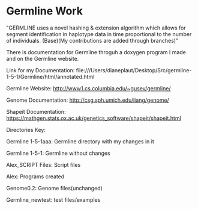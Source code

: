 # Germline Work



"GERMLINE uses a novel hashing & extension algorithm which allows for segment identification in haplotype data in time proportional to the number of individuals. (Base)(My contributions are added through branches)"

There is documentation for Germline throguh a doxygen program I made and on the Germline website. 

Link for my Documentation: file:///Users/dianeplaut/Desktop/Src/germline-1-5-1/Germline/html/annotated.html 

Germline Website: http://www1.cs.columbia.edu/~gusev/germline/

Genome Documentation: http://csg.sph.umich.edu/liang/genome/

Shapeit Documentation: https://mathgen.stats.ox.ac.uk/genetics_software/shapeit/shapeit.html


Directories Key:

Germline 1-5-1aaa: Germline directory with my changes in it

Germline 1-5-1: Germline without changes

Alex_SCRIPT Files: Script files

Alex: Programs created

Genome0.2: Genome files(unchanged)

Germline_newtest: test files/examples
